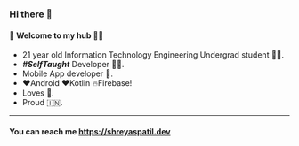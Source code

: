 ### Hi there 👋

#### 🎍 Welcome to my hub 👨‍💻

- 21 year old Information Technology Engineering Undergrad student 👨‍🎓.
- ***#SelfTaught*** Developer 👨‍💻.
- Mobile App developer 📱.
- ❤️Android ❤️Kotlin 🔥Firebase!
- Loves 🎵.
- Proud 🇮🇳.

---

#### You can reach me https://shreyaspatil.dev
